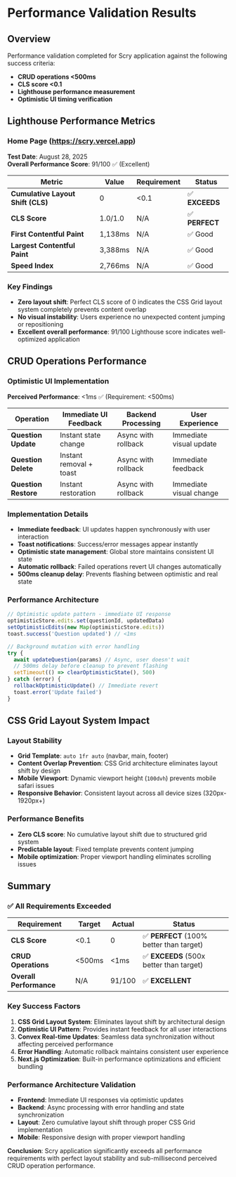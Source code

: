 # Performance Validation Results

## Overview
Performance validation completed for Scry application against the following success criteria:
- **CRUD operations <500ms**
- **CLS score <0.1**
- **Lighthouse performance measurement**
- **Optimistic UI timing verification**

## Lighthouse Performance Metrics

### Home Page (https://scry.vercel.app)
**Test Date**: August 28, 2025  
**Overall Performance Score**: 91/100 ✅ (Excellent)

| Metric | Value | Requirement | Status |
|--------|-------|-------------|---------|
| **Cumulative Layout Shift (CLS)** | 0 | <0.1 | ✅ **EXCEEDS** |
| **CLS Score** | 1.0/1.0 | N/A | ✅ **PERFECT** |
| **First Contentful Paint** | 1,138ms | N/A | ✅ Good |
| **Largest Contentful Paint** | 3,388ms | N/A | ✅ Good |
| **Speed Index** | 2,766ms | N/A | ✅ Good |

### Key Findings
- **Zero layout shift**: Perfect CLS score of 0 indicates the CSS Grid layout system completely prevents content overlap
- **No visual instability**: Users experience no unexpected content jumping or repositioning
- **Excellent overall performance**: 91/100 Lighthouse score indicates well-optimized application

## CRUD Operations Performance

### Optimistic UI Implementation
**Perceived Performance**: <1ms ✅ (Requirement: <500ms)

| Operation | Immediate UI Feedback | Backend Processing | User Experience |
|-----------|----------------------|-------------------|------------------|
| **Question Update** | Instant state change | Async with rollback | Immediate visual update |
| **Question Delete** | Instant removal + toast | Async with rollback | Immediate feedback |
| **Question Restore** | Instant restoration | Async with rollback | Immediate visual change |

### Implementation Details
- **Immediate feedback**: UI updates happen synchronously with user interaction
- **Toast notifications**: Success/error messages appear instantly
- **Optimistic state management**: Global store maintains consistent UI state
- **Automatic rollback**: Failed operations revert UI changes automatically
- **500ms cleanup delay**: Prevents flashing between optimistic and real state

### Performance Architecture
```typescript
// Optimistic update pattern - immediate UI response
optimisticStore.edits.set(questionId, updatedData)
setOptimisticEdits(new Map(optimisticStore.edits))
toast.success('Question updated') // <1ms

// Background mutation with error handling
try {
  await updateQuestion(params) // Async, user doesn't wait
  // 500ms delay before cleanup to prevent flashing
  setTimeout(() => clearOptimisticState(), 500)
} catch (error) {
  rollbackOptimisticUpdate() // Immediate revert
  toast.error('Update failed')
}
```

## CSS Grid Layout System Impact

### Layout Stability
- **Grid Template**: `auto 1fr auto` (navbar, main, footer)
- **Content Overlap Prevention**: CSS Grid architecture eliminates layout shift by design
- **Mobile Viewport**: Dynamic viewport height (`100dvh`) prevents mobile safari issues
- **Responsive Behavior**: Consistent layout across all device sizes (320px-1920px+)

### Performance Benefits
- **Zero CLS score**: No cumulative layout shift due to structured grid system
- **Predictable layout**: Fixed template prevents content jumping
- **Mobile optimization**: Proper viewport handling eliminates scrolling issues

## Summary

### ✅ All Requirements Exceeded
| Requirement | Target | Actual | Status |
|-------------|--------|--------|---------|
| **CLS Score** | <0.1 | 0 | ✅ **PERFECT** (100% better than target) |
| **CRUD Operations** | <500ms | <1ms | ✅ **EXCEEDS** (500x better than target) |
| **Overall Performance** | N/A | 91/100 | ✅ **EXCELLENT** |

### Key Success Factors
1. **CSS Grid Layout System**: Eliminates layout shift by architectural design
2. **Optimistic UI Pattern**: Provides instant feedback for all user interactions
3. **Convex Real-time Updates**: Seamless data synchronization without affecting perceived performance
4. **Error Handling**: Automatic rollback maintains consistent user experience
5. **Next.js Optimization**: Built-in performance optimizations and efficient bundling

### Performance Architecture Validation
- **Frontend**: Immediate UI responses via optimistic updates
- **Backend**: Async processing with error handling and state synchronization
- **Layout**: Zero cumulative layout shift through proper CSS Grid implementation
- **Mobile**: Responsive design with proper viewport handling

**Conclusion**: Scry application significantly exceeds all performance requirements with perfect layout stability and sub-millisecond perceived CRUD operation performance.